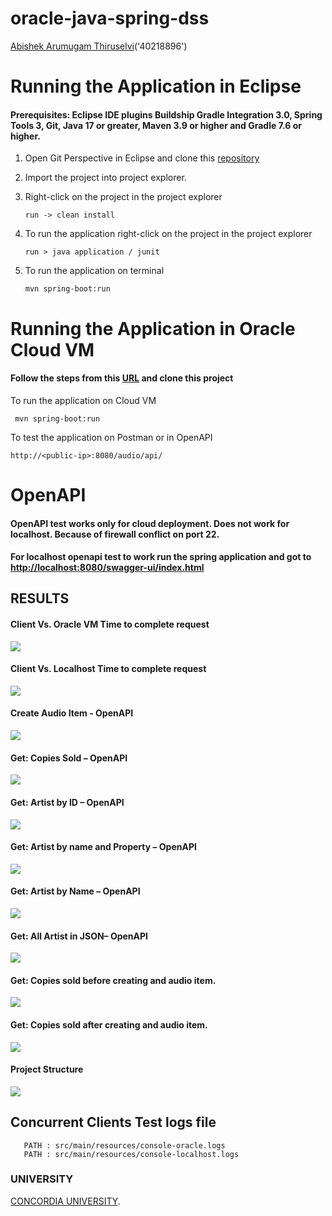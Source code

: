 # oracle-java-spring-dss

[Abishek Arumugam Thiruselvi](https://www.abishekarumugam.com)('40218896')

# Running the Application in Eclipse
#### Prerequisites: Eclipse IDE plugins Buildship Gradle Integration 3.0, Spring Tools 3, Git, Java 17 or greater, Maven 3.9 or higher and Gradle 7.6 or higher.

1. Open Git Perspective in Eclipse and clone this [repository]([https://github.com/abishekat/oracle-spring-dss-assignment-1](https://github.com/abishekat/dss-assignment-1))

2. Import the project into project explorer.

3. Right-click on the project in the project explorer 

   ```shell
   run -> clean install
   ```
4. To run the application right-click on the project in the project explorer 

   ```shell
   run > java application / junit
   ```
5. To run the application on terminal 

   ```shell
   mvn spring-boot:run
   ```

# Running the Application in Oracle Cloud VM

####  Follow the steps from this [URL](https://github.com/youyinnn/distributed_system_jetty_helloworld/blob/main/Oracle%20Cloud%20VM%20Setup.md) and clone this project

To run the application on Cloud VM 

   ```shell
    mvn spring-boot:run
   ```
To test the application on Postman or in OpenAPI

   ```shell
   http://<public-ip>:8080/audio/api/
   ```
   
# OpenAPI
#### OpenAPI test works only for cloud deployment. Does not work for localhost. Because of firewall conflict on port 22.
#### For localhost openapi test to work run the spring application and got to [http://localhost:8080/swagger-ui/index.html](http://localhost:8080/swagger-ui/index.html)


## RESULTS

#### Client Vs. Oracle VM Time to complete request
![](src/main/resources/images/Oracle-Client.png)

#### Client Vs. Localhost Time to complete request
![](src/main/resources/images/localhost-client.png)

#### Create Audio Item - OpenAPI
![](src/main/resources/images/post-create.png)

####  Get: Copies Sold – OpenAPI
![](src/main/resources/images/copies-sold.png)

####  Get: Artist by ID – OpenAPI
![](src/main/resources/images/get_id.png)

####  Get: Artist by name and Property – OpenAPI
![](src/main/resources/images/name-property.png)

####  Get: Artist by Name – OpenAPI
![](src/main/resources/images/get-name.png)

####  Get: All Artist in JSON– OpenAPI
![](src/main/resources/images/all-artist-json.png)

####  Get: Copies sold before creating and audio item.
![](src/main/resources/images/before-copies-sold.png)

####  Get: Copies sold after creating and audio item.
![](src/main/resources/images/after-post-copies-sold.png)

#### Project Structure
![](src/main/resources/images/project-structure.png)

## Concurrent Clients Test logs file

```shell
   PATH : src/main/resources/console-oracle.logs
   PATH : src/main/resources/console-localhost.logs
   ```

### UNIVERSITY

 [CONCORDIA UNIVERSITY](https://www.concordia.ca/).
  
